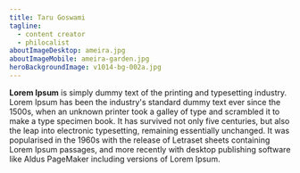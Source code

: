```yaml
---
title: Taru Goswami
tagline:
  - content creator
  - philocalist
aboutImageDesktop: ameira.jpg
aboutImageMobile: ameira-garden.jpg
heroBackgroundImage: v1014-bg-002a.jpg
---
```

**Lorem Ipsum** is simply dummy text of the printing and typesetting industry. Lorem Ipsum has been the industry's standard dummy text ever since the 1500s, when an unknown printer took a galley of type and scrambled it to make a type specimen book. It has survived not only five centuries, but also the leap into electronic typesetting, remaining essentially unchanged. It was popularised in the 1960s with the release of Letraset sheets containing Lorem Ipsum passages, and more recently with desktop publishing software like Aldus PageMaker including versions of Lorem Ipsum.